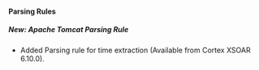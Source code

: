 
#### Parsing Rules
##### New: Apache Tomcat Parsing Rule
- Added Parsing rule for time extraction (Available from Cortex XSOAR 6.10.0).
